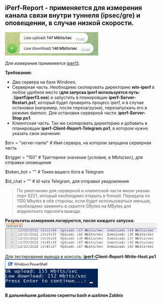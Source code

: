 ## iPerf-Report - применяется для измерения канала связи внутри туннеля (ipsec/gre) и оповещении, в случае низкой скорости.

![Image alt](https://github.com/Lifailon/iPerf-Report/blob/rsa/Screen/Telegram-Report-150Mbits.jpg)

Для измерения применяется [iperf3](https://github.com/esnet/iperf).

**Требования:**
* Два сервера на базе Windows.
* Серверная часть. Необходимо скопировать директорию **win-iperf** в любое удобное место (**для запуска iperf используется путь: .\iperf\iperf3.exe**) и запустить в планировщик **iperf-Server-Restart.ps1**, который будет проверять процесс iperf, и в случае остановки (например, после перезагрузки), перезапускать его в режиме daemon. Для остановки серверной части: **iperf-Server-Stop.ps1**.
* Клиентская часть. Так же скопировать директорию и добавить в планировщик **iperf-Client-Report-Telegram.ps1**, в котором нужно указать свои значения:

$srv = "server-name" # Имя сервера, на котором запущена серверная часть

$trigger = "150" # Триггерное значение (условие, в Mbits/sec), для отправки оповещения

$token_bot = "" # Токен вашего бота в Telegram

$id_chat = "" # id чата Telegram, для отправки уведомления

> По умолчанию для серверной и клиентской части мною указан порт 5221, который необходимо открыть в firewall. Передача по 1100 Mbytes в обе стороны, если будет использоваться меньше, необходимо заменить в скрипте GBytes на MBytes для корректного парсинга вывода.

**Результаты измерения логируются, после каждого запуска:**
![Image alt](https://github.com/Lifailon/iPerf-Report/blob/rsa/Screen/iperf-log.jpg)

Для тестирования вывода в консоль: **iperf-Client-Report-Write-Host.ps1**
![Image alt](https://github.com/Lifailon/iPerf-Report/blob/rsa/Screen/Write-Host-155Mbits.jpg)

**В дальнейшем добавлю скрипты bash и шаблон Zabbix**
